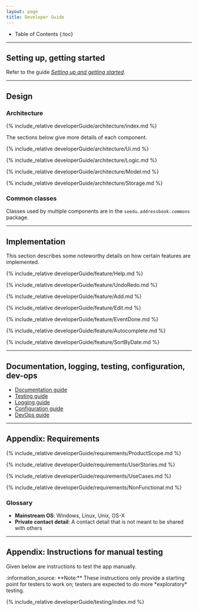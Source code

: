 ```yaml
---
layout: page
title: Developer Guide
---
```

* Table of Contents
{:toc}

--------------------------------------------------------------------------------------------------------------------

## **Setting up, getting started**

Refer to the guide [_Setting up and getting started_](developer/SettingUp.md).

--------------------------------------------------------------------------------------------------------------------

## **Design**

### Architecture

{% include_relative developerGuide/architecture/index.md %}

The sections below give more details of each component.

{% include_relative developerGuide/architecture/Ui.md %}

{% include_relative developerGuide/architecture/Logic.md %}

{% include_relative developerGuide/architecture/Model.md %}

{% include_relative developerGuide/architecture/Storage.md %}


### Common classes

Classes used by multiple components are in the `seedu.addressbook.commons` package.

--------------------------------------------------------------------------------------------------------------------

## **Implementation**

This section describes some noteworthy details on how certain features are implemented.

{% include_relative developerGuide/feature/Help.md %}

{% include_relative developerGuide/feature/UndoRedo.md %}

{% include_relative developerGuide/feature/Add.md %}

{% include_relative developerGuide/feature/Edit.md %}

{% include_relative developerGuide/feature/EventDone.md %}

{% include_relative developerGuide/feature/Autocomplete.md %}

{% include_relative developerGuide/feature/SortByDate.md %}

--------------------------------------------------------------------------------------------------------------------

## **Documentation, logging, testing, configuration, dev-ops**

* [Documentation guide](developer/Documentation.md)
* [Testing guide](developer/Testing.md)
* [Logging guide](developer/Logging.md)
* [Configuration guide](developer/Configuration.md)
* [DevOps guide](developer/DevOps.md)

--------------------------------------------------------------------------------------------------------------------

## **Appendix: Requirements**

{% include_relative developerGuide/requirements/ProductScope.md %}

{% include_relative developerGuide/requirements/UserStories.md %}

{% include_relative developerGuide/requirements/UseCases.md %}

{% include_relative developerGuide/requirements/NonFunctional.md %}

### Glossary

* **Mainstream OS**: Windows, Linux, Unix, OS-X
* **Private contact detail**: A contact detail that is not meant to be shared with others

--------------------------------------------------------------------------------------------------------------------

## **Appendix: Instructions for manual testing**

Given below are instructions to test the app manually.

<div markdown="span" class="alert alert-info">:information_source: **Note:** These instructions only provide a starting point for testers to work on;
testers are expected to do more *exploratory* testing.

</div>

{% include_relative developerGuide/testing/index.md %}
